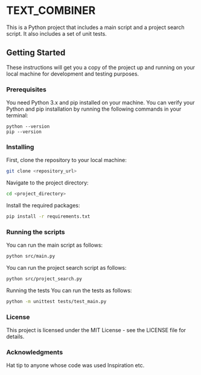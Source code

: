 # TEXT_COMBINER

This is a Python project that includes a main script and a project search script. It also includes a set of unit tests.

## Getting Started

These instructions will get you a copy of the project up and running on your local machine for development and testing purposes.

### Prerequisites

You need Python 3.x and pip installed on your machine. You can verify your Python and pip installation by running the following commands in your terminal:

```shell
python --version
pip --version
```

### Installing

First, clone the repository to your local machine:

```bash
git clone <repository_url>
```

Navigate to the project directory:

```bash
cd <project_directory>
```

Install the required packages:

```bash
pip install -r requirements.txt
```

### Running the scripts

You can run the main script as follows:

```bash
python src/main.py
```

You can run the project search script as follows:

```bash
python src/project_search.py
```

Running the tests
You can run the tests as follows:

```bash
python -m unittest tests/test_main.py
```

### License

This project is licensed under the MIT License - see the LICENSE file for details.

### Acknowledgments

Hat tip to anyone whose code was used Inspiration etc.

